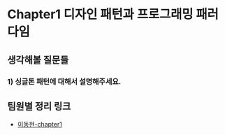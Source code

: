 # Chapter1 디자인 패턴과 프로그래밍 패러다임

## 생각해볼 질문들

### 1) 싱글톤 패턴에 대해서 설명해주세요.

<!-- TEAM_LINKS_START -->
## 팀원별 정리 링크
- [이동현-chapter1](이동현/cs-note/chapter1.md)
<!-- TEAM_LINKS_END -->

